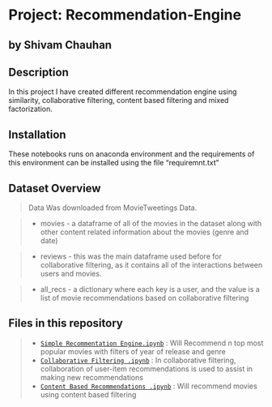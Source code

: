 # Project: Recommendation-Engine
## by Shivam Chauhan

## Description
In this project I have created different recommendation engine using similarity, collaborative filtering, content based filtering and mixed factorization. 

## Installation
These notebooks runs on anaconda environment and the requirements of this environment can be installed using the file “requiremnt.txt”

## Dataset Overview

> Data Was downloaded from MovieTweetings Data.

>- movies - a dataframe of all of the movies in the dataset along with other content related information about the movies (genre and date)

>- reviews - this was the main dataframe used before for collaborative filtering, as it contains all of the interactions between users and movies.

>- all_recs - a dictionary where each key is a user, and the value is a list of movie recommendations based on collaborative filtering


## Files in this repository
>- [`Simple Recommentation Engine.ipynb`](https://github.com/Chauhanshi/Recommendation-Engine/blob/main/Simple%20Recommendation%20Engine/Simple%20Recommentation%20Engine.ipynb) : Will Recommend n top most popular movies with filters of year of release and genre
>- [`Collaborative Filtering .ipynb`](https://github.com/Chauhanshi/Recommendation-Engine/blob/main/collaborative%20filtering/Collaborative%20Filtering%20.ipynb) : In collaborative filtering, collaboration of user-item recommendations is used to assist in making new recommendations
>- [`Content Based Recommendations .ipynb`](https://github.com/Chauhanshi/Recommendation-Engine/blob/main/Content-based%20filtering/Content%20Based%20Recommendations%20.ipynb) : Will recommend movies using content based filtering
